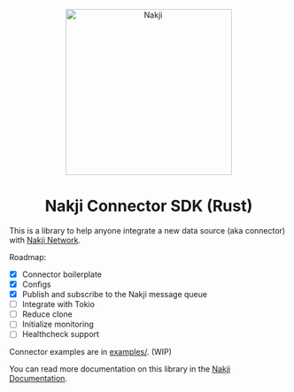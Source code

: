 <div align="center">
<a href="https://nakji.network"><img alt="Nakji" src="https://github.com/nakji-network/landing/raw/master/src/images/logo.svg" width="300" /></a>
<br/>
<strong></strong>
<h1>Nakji Connector SDK (Rust)</h1>
</div>

This is a library to help anyone integrate a new data source (aka connector)
with [Nakji Network](https://nakji.network).

Roadmap:

- [x] Connector boilerplate
- [x] Configs
- [x] Publish and subscribe to the Nakji message queue
- [ ] Integrate with Tokio
- [ ] Reduce clone
- [ ] Initialize monitoring
- [ ] Healthcheck support

Connector examples are in [examples/](examples). (WIP)

You can read more documentation on this library in the [Nakji Documentation](https://docs.nakji.network).
